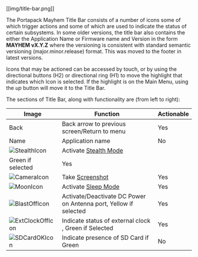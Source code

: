[[img/title-bar.png]]

The Portapack Mayhem Title Bar consists of a number of icons some of which trigger actions and some of which are used to indicate the status of certain subsystems. In some older versions, the title bar also contains the either the Application Name or Firmware name and Version in the form **MAYHEM vX.Y.Z** where the versioning is consistent with standard semantic versioning (major.minor.release) format. This was moved to the footer in latest versions.

Icons that may be actioned can be accessed by touch, or by using the directional buttons (H2) or directional ring (H1) to move the highlight that indicates which Icon is selected. If the highlight is on the Main Menu, using the *up* button will move it to the Title Bar.

The sections of Title Bar, along with functionality are (from left to right):

|Image|Function|Actionable|
|-----|--------|----------|
|Back |Back arrow to previous screen/Return to menu| Yes |
|Name|Application name| No |
|![StealthIcon](https://github.com/eried/portapack-mayhem/blob/master/firmware/graphics/icon_stealth.png)|Activate [Stealth Mode](stealth-mode) 
 Green if selected| Yes|
|![CameraIcon](https://github.com/eried/portapack-mayhem/blob/master/firmware/graphics/icon_camera.png)|Take [Screenshot](screenshots)  | Yes|
|![MoonIcon](https://github.com/eried/portapack-mayhem/blob/master/firmware/graphics/icon_sleep.png)|Activate [Sleep Mode](sleep-mode)| Yes|
|![BlastOffIcon](https://github.com/eried/portapack-mayhem/blob/master/firmware/graphics/icon_biast_off.png)|Activate/Deactivate DC Power on Antenna port, Yellow if selected| Yes |
|![ExtClockOffIcon](https://github.com/eried/portapack-mayhem/blob/master/firmware/graphics/icon_clk_ext.png)|Indicate status of external clock , Green if Selected | Yes |
|![SDCardOKIcon](https://github.com/eried/portapack-mayhem/blob/master/firmware/graphics/sd_card_ok.png)|Indicate presence of SD Card if Green|No|


    


